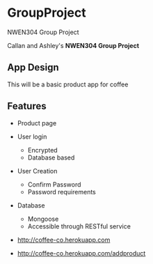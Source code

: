 # GroupProject
NWEN304 Group Project 

Callan and Ashley's **NWEN304 Group Project**

## App Design

This will be a basic product app for coffee

## Features
* Product page
* User login
  * Encrypted
  * Database based
* User Creation
  * Confirm Password
  * Password requirements
* Database
  * Mongoose
  * Accessible through RESTful service

* http://coffee-co.herokuapp.com
* http://coffee-co.herokuapp.com/addproduct
